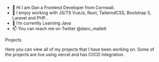 - 👋 Hi I am Dan a Frontend Developer from Cornwall.
- 👀 I emjoy working with JS/TS VueJs, Nuxt, TailwindCSS, Bootstrap 5, Laravel and PHP..
- 🌱 I’m currently Learning Java
- 📫 You can reach me on Twitter @danc_mallett

Projects

Here you can view all of my projects that I have been working on. Some of the projects are live using vercel and has CI/CD integration.


